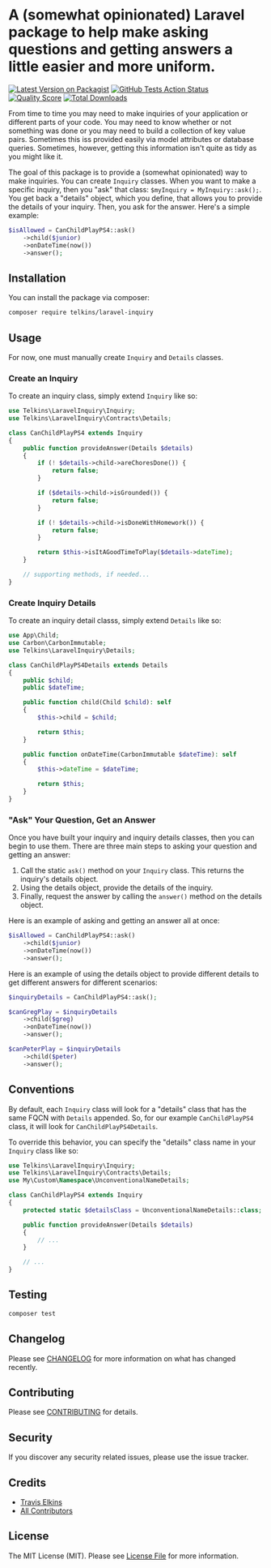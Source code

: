 # A (somewhat opinionated) Laravel package to help make asking questions and getting answers a little easier and more uniform.

[![Latest Version on Packagist](https://img.shields.io/packagist/v/telkins/laravel-inquiry.svg?style=flat-square)](https://packagist.org/packages/telkins/laravel-inquiry)
[![GitHub Tests Action Status](https://img.shields.io/github/workflow/status/telkins/laravel-inquiry/run-tests?label=tests)](https://github.com/telkins/laravel-inquiry/actions?query=workflow%3Arun-tests+branch%3Amaster)
[![Quality Score](https://img.shields.io/scrutinizer/g/telkins/laravel-inquiry.svg?style=flat-square)](https://scrutinizer-ci.com/g/telkins/laravel-inquiry)
[![Total Downloads](https://img.shields.io/packagist/dt/telkins/laravel-inquiry.svg?style=flat-square)](https://packagist.org/packages/telkins/laravel-inquiry)


From time to time you may need to make inquiries of your application or different parts of your code.  You may need to know whether or not something was done or you may need to build a collection of key value pairs.  Sometimes this iss provided easily via model attributes or database queries.  Sometimes, however, getting this information isn't quite as tidy as you might like it.

The goal of this package is to provide a (somewhat opinionated) way to make inquiries.  You can create `Inquiry` classes.  When you want to make a specific inquiry, then you "ask" that class: `$myInquiry = MyInquiry::ask();`.  You get back a "details" object, which you define, that allows you to provide the details of your inquiry.  Then, you ask for the answer.  Here's a simple example:

```php
$isAllowed = CanChildPlayPS4::ask()
    ->child($junior)
    ->onDateTime(now())
    ->answer();
```

## Installation

You can install the package via composer:

```bash
composer require telkins/laravel-inquiry
```

## Usage

For now, one must manually create `Inquiry` and `Details` classes.

### Create an Inquiry

To create an inquiry class, simply extend `Inquiry` like so:

``` php
use Telkins\LaravelInquiry\Inquiry;
use Telkins\LaravelInquiry\Contracts\Details;

class CanChildPlayPS4 extends Inquiry
{
    public function provideAnswer(Details $details)
    {
        if (! $details->child->areChoresDone()) {
            return false;
        }

        if ($details->child->isGrounded()) {
            return false;
        }

        if (! $details->child->isDoneWithHomework()) {
            return false;
        }

        return $this->isItAGoodTimeToPlay($details->dateTime);
    }

    // supporting methods, if needed...
}
```

### Create Inquiry Details

To create an inquiry detail classs, simply extend `Details` like so:

``` php
use App\Child;
use Carbon\CarbonImmutable;
use Telkins\LaravelInquiry\Details;

class CanChildPlayPS4Details extends Details
{
    public $child;
    public $dateTime;

    public function child(Child $child): self
    {
        $this->child = $child;

        return $this;
    }

    public function onDateTime(CarbonImmutable $dateTime): self
    {
        $this->dateTime = $dateTime;

        return $this;
    }
}
```

### "Ask" Your Question, Get an Answer

Once you have built your inquiry and inquiry details classes, then you can begin to use them.  There are three main steps to asking your question and getting an answer:
1. Call the static `ask()` method on your `Inquiry` class.  This returns the inquiry's details object.
2. Using the details object, provide the details of the inquiry.
3. Finally, request the answer by calling the `answer()` method on the details object.

Here is an example of asking and getting an answer all at once:

```php
$isAllowed = CanChildPlayPS4::ask()
    ->child($junior)
    ->onDateTime(now())
    ->answer();
```

Here is an example of using the details object to provide different details to get different answers for different scenarios:

```php
$inquiryDetails = CanChildPlayPS4::ask();

$canGregPlay = $inquiryDetails
    ->child($greg)
    ->onDateTime(now())
    ->answer();

$canPeterPlay = $inquiryDetails
    ->child($peter)
    ->answer();
```

## Conventions

By default, each `Inquiry` class will look for a "details" class that has the same FQCN with `Details` appended.  So, for our example `CanChildPlayPS4` class, it will look for `CanChildPlayPS4Details`.

To override this behavior, you can specify the "details" class name in your `Inquiry` class like so:

``` php
use Telkins\LaravelInquiry\Inquiry;
use Telkins\LaravelInquiry\Contracts\Details;
use My\Custom\Namespace\UnconventionalNameDetails;

class CanChildPlayPS4 extends Inquiry
{
    protected static $detailsClass = UnconventionalNameDetails::class; // override default "details" class

    public function provideAnswer(Details $details)
    {
        // ...
    }

    // ...
}
```

## Testing

``` bash
composer test
```

## Changelog

Please see [CHANGELOG](CHANGELOG.md) for more information on what has changed recently.

## Contributing

Please see [CONTRIBUTING](CONTRIBUTING.md) for details.

## Security

If you discover any security related issues, please use the issue tracker.

## Credits

- [Travis Elkins](https://github.com/telkins)
- [All Contributors](../../contributors)

## License

The MIT License (MIT). Please see [License File](LICENSE.md) for more information.
